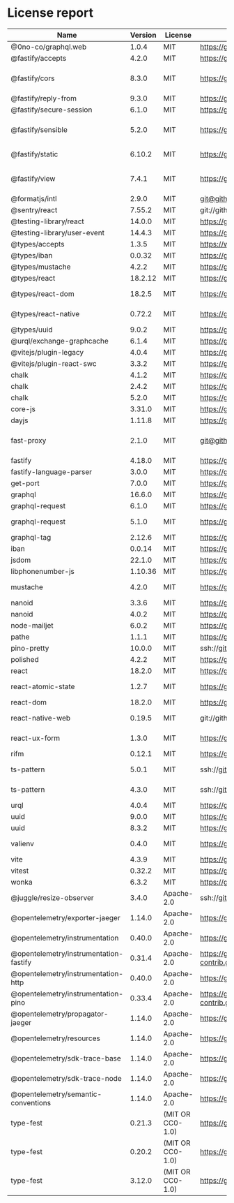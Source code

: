 # License report

Name | Version | License | URL | VendorUrl | VendorName
--- | --- | --- | --- | --- | ---
@0no-co/graphql.web | 1.0.4 | MIT | https://github.com/0no-co/graphql.web | Unknown | 0no.co
@fastify/accepts | 4.2.0 | MIT | https://github.com/fastify/fastify-accepts.git | https://github.com/fastify/fastify-accepts#readme | allevo
@fastify/cors | 8.3.0 | MIT | https://github.com/fastify/fastify-cors.git | https://github.com/fastify/fastify-cors#readme | Tomas Della Vedova - @delvedor
@fastify/reply-from | 9.3.0 | MIT | https://github.com/fastify/fastify-reply-from.git | https://github.com/fastify/fastify-reply-from#readme | Matteo Collina
@fastify/secure-session | 6.1.0 | MIT | https://github.com/fastify/fastify-secure-session.git | https://github.com/fastify/fastify-secure-session#readme | Matteo Collina
@fastify/sensible | 5.2.0 | MIT | https://github.com/fastify/fastify-sensible.git | https://github.com/fastify/fastify-sensible#readme | Tomas Della Vedova - @delvedor
@fastify/static | 6.10.2 | MIT | https://github.com/fastify/fastify-static.git | https://github.com/fastify/fastify-static | Tommaso Allevi - @allevo
@fastify/view | 7.4.1 | MIT | https://github.com/fastify/point-of-view.git | https://github.com/fastify/point-of-view#readme | Tomas Della Vedova - @delvedor
@formatjs/intl | 2.9.0 | MIT | git@github.com:formatjs/formatjs.git | https://formatjs.io/ | Long Ho
@sentry/react | 7.55.2 | MIT | git://github.com/getsentry/sentry-javascript.git | https://github.com/getsentry/sentry-javascript/tree/master/packages/react | Sentry
@testing-library/react | 14.0.0 | MIT | https://github.com/testing-library/react-testing-library | https://github.com/testing-library/react-testing-library#readme | Kent C. Dodds
@testing-library/user-event | 14.4.3 | MIT | https://github.com/testing-library/user-event | https://github.com/testing-library/user-event#readme | Giorgio Polvara
@types/accepts | 1.3.5 | MIT | https://www.github.com/DefinitelyTyped/DefinitelyTyped.git | Unknown | Unknown
@types/iban | 0.0.32 | MIT | https://github.com/DefinitelyTyped/DefinitelyTyped.git | Unknown | Unknown
@types/mustache | 4.2.2 | MIT | https://github.com/DefinitelyTyped/DefinitelyTyped.git | https://github.com/DefinitelyTyped/DefinitelyTyped/tree/master/types/mustache | Unknown
@types/react | 18.2.12 | MIT | https://github.com/DefinitelyTyped/DefinitelyTyped.git | https://github.com/DefinitelyTyped/DefinitelyTyped/tree/master/types/react | Unknown
@types/react-dom | 18.2.5 | MIT | https://github.com/DefinitelyTyped/DefinitelyTyped.git | https://github.com/DefinitelyTyped/DefinitelyTyped/tree/master/types/react-dom | Unknown
@types/react-native | 0.72.2 | MIT | https://github.com/DefinitelyTyped/DefinitelyTyped.git | https://github.com/DefinitelyTyped/DefinitelyTyped/tree/master/types/react-native | Unknown
@types/uuid | 9.0.2 | MIT | https://github.com/DefinitelyTyped/DefinitelyTyped.git | https://github.com/DefinitelyTyped/DefinitelyTyped/tree/master/types/uuid | Unknown
@urql/exchange-graphcache | 6.1.4 | MIT | https://github.com/urql-graphql/urql.git | https://formidable.com/open-source/urql/docs/graphcache | Unknown
@vitejs/plugin-legacy | 4.0.4 | MIT | https://github.com/vitejs/vite.git | https://github.com/vitejs/vite/tree/main/packages/plugin-legacy#readme | Evan You
@vitejs/plugin-react-swc | 3.3.2 | MIT | https://github.com/vitejs/vite-plugin-react-swc.git | https://github.com/ArnaudBarre | Arnaud Barré
chalk | 4.1.2 | MIT | https://github.com/chalk/chalk.git | Unknown | Unknown
chalk | 2.4.2 | MIT | https://github.com/chalk/chalk.git | Unknown | Unknown
chalk | 5.2.0 | MIT | https://github.com/chalk/chalk.git | Unknown | Unknown
core-js | 3.31.0 | MIT | https://github.com/zloirock/core-js.git | http://zloirock.ru | Denis Pushkarev
dayjs | 1.11.8 | MIT | https://github.com/iamkun/dayjs.git | https://day.js.org/ | iamkun
fast-proxy | 2.1.0 | MIT | git@github.com:fastify/fast-proxy.git | https://github.com/fastify/fast-proxy | Rolando Santamaria Maso
fastify | 4.18.0 | MIT | https://github.com/fastify/fastify.git | https://www.fastify.io/ | Matteo Collina
fastify-language-parser | 3.0.0 | MIT | https://github.com/lependu/fastify-language-parser.git | https://github.com/lependu/fastify-language-parser#readme | Akos Kovács
get-port | 7.0.0 | MIT | https://github.com/sindresorhus/get-port.git | https://sindresorhus.com | Sindre Sorhus
graphql | 16.6.0 | MIT | https://github.com/graphql/graphql-js.git | https://github.com/graphql/graphql-js | Unknown
graphql-request | 6.1.0 | MIT | https://github.com/jasonkuhrt/graphql-request.git | https://github.com/jasonkuhrt/graphql-request | Jason Kuhrt
graphql-request | 5.1.0 | MIT | https://github.com/prisma/graphql-request.git | https://github.com/prisma/graphql-request | Prisma Labs Team
graphql-tag | 2.12.6 | MIT | https://github.com/apollographql/graphql-tag.git | https://github.com/apollographql/graphql-tag#readme | Unknown
iban | 0.0.14 | MIT | https://github.com/arhs/iban.js | Unknown | Laurent VB
jsdom | 22.1.0 | MIT | https://github.com/jsdom/jsdom.git | Unknown | Unknown
libphonenumber-js | 1.10.36 | MIT | https://gitlab.com/catamphetamine/libphonenumber-js.git | https://gitlab.com/catamphetamine/libphonenumber-js#readme | catamphetamine
mustache | 4.2.0 | MIT | https://github.com/janl/mustache.js.git | https://github.com/janl/mustache.js | mustache.js Authors
nanoid | 3.3.6 | MIT | https://github.com/ai/nanoid.git | Unknown | Andrey Sitnik
nanoid | 4.0.2 | MIT | https://github.com/ai/nanoid.git | Unknown | Andrey Sitnik
node-mailjet | 6.0.2 | MIT | https://github.com/mailjet/mailjet-apiv3-nodejs.git | https://github.com/mailjet/mailjet-apiv3-nodejs#readme | Mailjet
pathe | 1.1.1 | MIT | https://github.com/unjs/pathe.git | Unknown | Unknown
pino-pretty | 10.0.0 | MIT | ssh://git@github.com/pinojs/pino-pretty.git | https://github.com/pinojs/pino-pretty#readme | James Sumners
polished | 4.2.2 | MIT | https://github.com/styled-components/polished.git | https://polished.js.org/ | Brian Hough
react | 18.2.0 | MIT | https://github.com/facebook/react.git | https://reactjs.org/ | Unknown
react-atomic-state | 1.2.7 | MIT | https://github.com/zoontek/react-atomic-state.git | https://github.com/zoontek/react-atomic-state#readme | Mathieu Acthernoene
react-dom | 18.2.0 | MIT | https://github.com/facebook/react.git | https://reactjs.org/ | Unknown
react-native-web | 0.19.5 | MIT | git://github.com/necolas/react-native-web.git | Unknown | Nicolas Gallagher
react-ux-form | 1.3.0 | MIT | https://github.com/swan-io/react-ux-form.git | https://github.com/swan-io/react-ux-form#readme | Mathieu Acthernoene
rifm | 0.12.1 | MIT | https://github.com/istarkov/rifm.git | Unknown | istarkov
ts-pattern | 5.0.1 | MIT | ssh://git@github.com/gvergnaud/ts-pattern.git | https://github.com/gvergnaud/ts-pattern#readme | Gabriel Vergnaud
ts-pattern | 4.3.0 | MIT | ssh://git@github.com/gvergnaud/ts-pattern.git | https://github.com/gvergnaud/ts-pattern#readme | Gabriel Vergnaud
urql | 4.0.4 | MIT | https://github.com/urql-graphql/urql.git | https://formidable.com/open-source/urql/docs/ | Unknown
uuid | 9.0.0 | MIT | https://github.com/uuidjs/uuid.git | Unknown | Unknown
uuid | 8.3.2 | MIT | https://github.com/uuidjs/uuid.git | Unknown | Unknown
valienv | 0.4.0 | MIT | https://github.com/zoontek/valienv.git | https://github.com/zoontek/valienv#readme | Mathieu Acthernoene
vite | 4.3.9 | MIT | https://github.com/vitejs/vite.git | https://github.com/vitejs/vite/tree/main/#readme | Evan You
vitest | 0.32.2 | MIT | https://github.com/vitest-dev/vitest.git | https://github.com/vitest-dev/vitest#readme | Anthony Fu
wonka | 6.3.2 | MIT | https://github.com/0no-co/wonka | Unknown | 0no.co
@juggle/resize-observer | 3.4.0 | Apache-2.0 | ssh://git@github.com/juggle/resize-observer.git | https://juggle.studio/resize-observer/ | Juggle
@opentelemetry/exporter-jaeger | 1.14.0 | Apache-2.0 | https://github.com/open-telemetry/opentelemetry-js.git | https://github.com/open-telemetry/opentelemetry-js/tree/main/packages/opentelemetry-exporter-jaeger | OpenTelemetry Authors
@opentelemetry/instrumentation | 0.40.0 | Apache-2.0 | https://github.com/open-telemetry/opentelemetry-js.git | https://github.com/open-telemetry/opentelemetry-js/tree/main/experimental/packages/opentelemetry-instrumentation | OpenTelemetry Authors
@opentelemetry/instrumentation-fastify | 0.31.4 | Apache-2.0 | https://github.com/open-telemetry/opentelemetry-js-contrib.git | https://github.com/open-telemetry/opentelemetry-js-contrib/tree/main/plugins/node/opentelemetry-instrumentation-fastify#readme | OpenTelemetry Authors
@opentelemetry/instrumentation-http | 0.40.0 | Apache-2.0 | https://github.com/open-telemetry/opentelemetry-js.git | https://github.com/open-telemetry/opentelemetry-js/tree/main/experimental/packages/opentelemetry-instrumentation-http | OpenTelemetry Authors
@opentelemetry/instrumentation-pino | 0.33.4 | Apache-2.0 | https://github.com/open-telemetry/opentelemetry-js-contrib.git | https://github.com/open-telemetry/opentelemetry-js-contrib/tree/main/plugins/node/opentelemetry-instrumentation-pino#readme | OpenTelemetry Authors
@opentelemetry/propagator-jaeger | 1.14.0 | Apache-2.0 | https://github.com/open-telemetry/opentelemetry-js.git | https://github.com/open-telemetry/opentelemetry-js/tree/main/packages/opentelemetry-propagator-jaeger | OpenTelemetry Authors
@opentelemetry/resources | 1.14.0 | Apache-2.0 | https://github.com/open-telemetry/opentelemetry-js.git | https://github.com/open-telemetry/opentelemetry-js/tree/main/packages/opentelemetry-resources | OpenTelemetry Authors
@opentelemetry/sdk-trace-base | 1.14.0 | Apache-2.0 | https://github.com/open-telemetry/opentelemetry-js.git | https://github.com/open-telemetry/opentelemetry-js/tree/main/packages/opentelemetry-sdk-trace-base | OpenTelemetry Authors
@opentelemetry/sdk-trace-node | 1.14.0 | Apache-2.0 | https://github.com/open-telemetry/opentelemetry-js.git | https://github.com/open-telemetry/opentelemetry-js/tree/main/packages/opentelemetry-sdk-trace-node | OpenTelemetry Authors
@opentelemetry/semantic-conventions | 1.14.0 | Apache-2.0 | https://github.com/open-telemetry/opentelemetry-js.git | https://github.com/open-telemetry/opentelemetry-js/tree/main/packages/opentelemetry-semantic-conventions | OpenTelemetry Authors
type-fest | 0.21.3 | (MIT OR CC0-1.0) | https://github.com/sindresorhus/type-fest.git | https://sindresorhus.com | Sindre Sorhus
type-fest | 0.20.2 | (MIT OR CC0-1.0) | https://github.com/sindresorhus/type-fest.git | https://sindresorhus.com | Sindre Sorhus
type-fest | 3.12.0 | (MIT OR CC0-1.0) | https://github.com/sindresorhus/type-fest.git | https://sindresorhus.com | Sindre Sorhus
